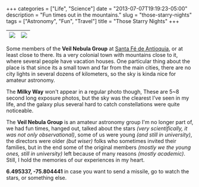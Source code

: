 +++
categories = ["Life", "Science"]
date = "2013-07-07T19:19:23-05:00"
description = "Fun times out in the mountains."
slug = "those-starry-nights"
tags = ["Astronomy", "Fun", "Travel"]
title = "Those Starry Nights"
+++

| ![](http://i.imgur.com/qGrN3pb.png) | ![](http://i.imgur.com/qLxMe9G.png) |
|----|----|

Some members of the **Veil Nebula Group** at [Santa Fé de Antioquia](https://en.wikipedia.org/wiki/Santa_Fe_de_Antioquia), or at least close to there. Its a very colonial town with mountains close to it, where several people have vacation houses. One particular thing about the place is that since its a small town and far from the main cities, there are no city lights in several dozens of kilometers, so the sky is kinda nice for amateur astronomy.

The **Milky Way** won't appear in a regular photo though, These are 5~8 second long exposure photos, but the sky was the clearest I’ve seen in my life, and the galaxy plus several hard to catch constellations were quite noticeable.

The **Veil Nebula Group** is an amateur astronomy group I'm no longer part of, we had fun times, hanged out, talked about the stars *(very scientifically, it was not only observational)*, some of us were young *(and still in university)*, the directors were older *(but wiser)* folks who sometimes invited their families, but in the end some of the original members *(mostly we the young ones, still in university)* left because of many reasons *(mostly academic)*. Still, I hold the memories of our experiences in my heart.

**6.495337, -75.804441** in case you want to send a missile, go to watch the stars, or something else.

